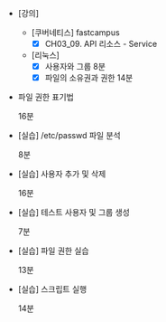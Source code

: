 - [강의]
	- [쿠버네티스] fastcampus
		- [x] CH03_09. API 리소스 - Service
	- [리눅스]
		- [x] 사용자와 그룹 8분
		- [x] 파일의 소유권과 권한 14분
    
-   파일 권한 표기법
    
    16분
    
-   [실습] /etc/passwd 파일 분석
    
    8분
    
-   [실습] 사용자 추가 및 삭제
    
    16분
    
-   [실습] 테스트 사용자 및 그룹 생성
    
    7분
    
-   [실습] 파일 권한 실습
    
    13분
    
-   [실습] 스크립트 실행
    
    14분
<!--stackedit_data:
eyJoaXN0b3J5IjpbLTEyMzA0ODkzNDIsLTk2MjUzMTUyN119
-->
